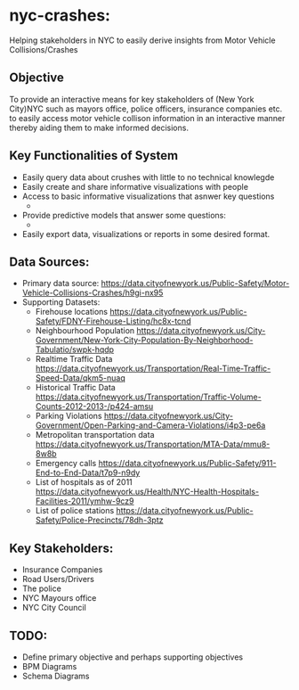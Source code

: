 # nyc-crashes:
Helping stakeholders in NYC to easily derive insights from Motor Vehicle Collisions/Crashes


## Objective
To provide an interactive means for key stakeholders of (New York City)NYC such as mayors office, police officers, insurance companies etc. to easily access motor vehicle collison information in an interactive manner thereby aiding them to make informed decisions.

## Key Functionalities of System
* Easily query data about crushes with little to no technical knowlegde
* Easily create and share informative visualizations with people
* Access to basic informative visualizations that asnwer key questions
  * <List possible questions here>
* Provide predictive models that answer some questions:
  * <List questions here>
* Easily export data, visualizations or reports in some desired format.

## Data Sources:
* Primary data source:
  https://data.cityofnewyork.us/Public-Safety/Motor-Vehicle-Collisions-Crashes/h9gi-nx95
* Supporting Datasets:
  * Firehouse locations
  https://data.cityofnewyork.us/Public-Safety/FDNY-Firehouse-Listing/hc8x-tcnd
  * Neighbourhood Population
  https://data.cityofnewyork.us/City-Government/New-York-City-Population-By-Neighborhood-Tabulatio/swpk-hqdp
  * Realtime Traffic Data
  https://data.cityofnewyork.us/Transportation/Real-Time-Traffic-Speed-Data/qkm5-nuaq
  * Historical Traffic Data
  https://data.cityofnewyork.us/Transportation/Traffic-Volume-Counts-2012-2013-/p424-amsu
  * Parking Violations
  https://data.cityofnewyork.us/City-Government/Open-Parking-and-Camera-Violations/i4p3-pe6a
  * Metropolitan transportation data
  https://data.cityofnewyork.us/Transportation/MTA-Data/mmu8-8w8b
  * Emergency calls
  https://data.cityofnewyork.us/Public-Safety/911-End-to-End-Data/t7p9-n9dy
  * List of hospitals as of 2011
  https://data.cityofnewyork.us/Health/NYC-Health-Hospitals-Facilities-2011/ymhw-9cz9
  * List of police stations
  https://data.cityofnewyork.us/Public-Safety/Police-Precincts/78dh-3ptz

## Key Stakeholders:
* Insurance Companies
* Road Users/Drivers
* The police
* NYC Mayours office
* NYC City Council

## TODO:
* Define primary objective and perhaps supporting objectives
* BPM Diagrams
* Schema Diagrams 
